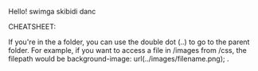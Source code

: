 Hello! swimga skibidi danc

CHEATSHEET:

If you're in the a folder, you can use the double dot (..) to go to the parent folder.
For example, if you want to access a file in /images from /css, the filepath would be 
background-image: url(../images/filename.png);
.
